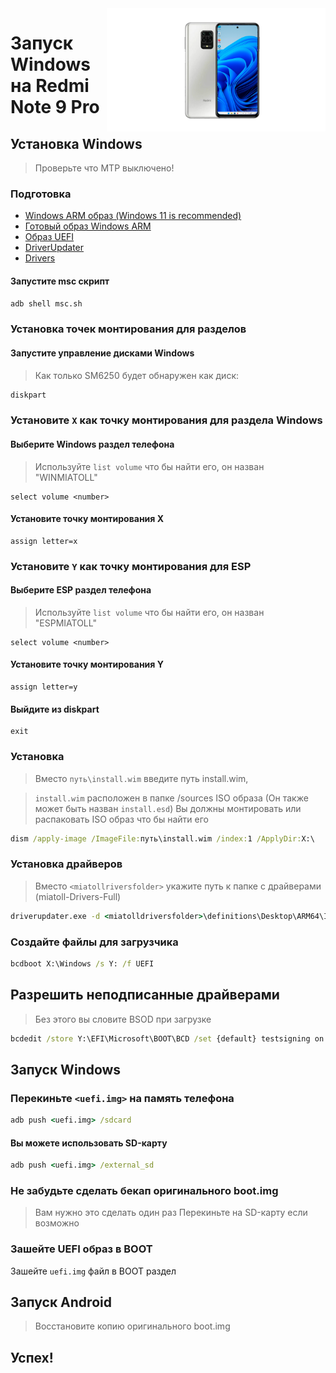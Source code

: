   <img align="right" src="https://github.com/Rubanoxd/Port-Windows-11-redmi-note-9_pro/blob/main/Miatoll.png" width="350" alt="Windows 11 Running On A Redmi Note 9 Pro">


# Запуск Windows на Redmi Note 9 Pro

## Установка Windows
> Проверьте что MTP выключено!

### Подготовка

- [Windows ARM образ (Windows 11 is recommended)](https://uupdump.net/)
- [Готовый образ Windows ARM](https://sourceforge.net/projects/foxgsi/files/winGSI.img/download)
- [Образ UEFI](https://github.com/Rubanoxd/Port-Windows-11-redmi-note-9_pro/releases/tag/Release)
- [DriverUpdater](https://github.com/WOA-Project/DriverUpdater/releases/latest)
- [Drivers](https://github.com/Icesito68/7xx-Drivers)

#### Запустите msc скрипт

```cmd
adb shell msc.sh
```

  

### Установка точек монтирования для разделов
  

#### Запустите управление дисками Windows 
> Как только SM6250 будет обнаружен как диск:

```cmd
diskpart
```


### Установите `X` как точку монтирования для раздела Windows

#### Выберите Windows раздел телефона
> Используйте `list volume` что бы найти его, он назван "WINMIATOLL"

```diskpart
select volume <number>
```

#### Установите точку монтирования X
```diskpart
assign letter=x
```

### Установите `Y` как точку монтирования для ESP

####  Выберите ESP раздел телефона
> Используйте `list volume` что бы найти его, он назван "ESPMIATOLL"

```diskpart
select volume <number>
```

#### Установите точку монтирования Y

```diskpart
assign letter=y
```

#### Выйдите из diskpart
```diskpart
exit

```

  
  

### Установка

> Вместо `путь\install.wim` введите путь install.wim,

> `install.wim` расположен в папке /sources ISO образа
> (Он также может быть назван `install.esd`)
> Вы должны монтировать или распаковать ISO образ что бы найти его

```cmd
dism /apply-image /ImageFile:путь\install.wim /index:1 /ApplyDir:X:\
```


### Установка драйверов

> Вместо `<miatollriversfolder>` укажите путь к папке с драйверами (miatoll-Drivers-Full)

```cmd
driverupdater.exe -d <miatolldriversfolder>\definitions\Desktop\ARM64\Internal\miatoll.txt -r <miatolldriversfolder> -p X:
```



### Создайте файлы для загрузчика

```cmd
bcdboot X:\Windows /s Y: /f UEFI
```

  
  

## Разрешить неподписанные драйверами

> Без этого вы словите BSOD при загрузке

```cmd
bcdedit /store Y:\EFI\Microsoft\BOOT\BCD /set {default} testsigning on
```

## Запуск Windows

### Перекиньте `<uefi.img>` на память телефона

```cmd
adb push <uefi.img> /sdcard
```

#### Вы можете использовать SD-карту

```cmd
adb push <uefi.img> /external_sd
```


### Не забудьте сделать бекап оригинального boot.img
> Вам нужно это сделать один раз
> Перекиньте на SD-карту если возможно

### Зашейте UEFI образ в BOOT
Зашейте `uefi.img` файл в BOOT раздел

## Запуск Android
> Восстановите копию оригинального boot.img

## Успех!
